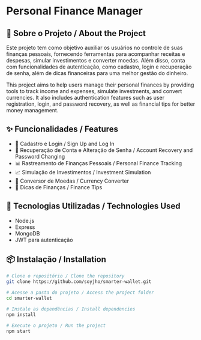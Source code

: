 # Personal Finance Manager

## 📌 Sobre o Projeto / About the Project

Este projeto tem como objetivo auxiliar os usuários no controle de suas finanças pessoais, fornecendo ferramentas para acompanhar receitas e despesas, simular investimentos e converter moedas. Além disso, conta com funcionalidades de autenticação, como cadastro, login e recuperação de senha, além de dicas financeiras para uma melhor gestão do dinheiro.

This project aims to help users manage their personal finances by providing tools to track income and expenses, simulate investments, and convert currencies. It also includes authentication features such as user registration, login, and password recovery, as well as financial tips for better money management.

## ✨ Funcionalidades / Features

- 📌 Cadastro e Login / Sign Up and Log In
- 🔑 Recuperação de Conta e Alteração de Senha / Account Recovery and Password Changing
- 📊 Rastreamento de Finanças Pessoais / Personal Finance Tracking
- 📈 Simulação de Investimentos / Investment Simulation
- 💱 Conversor de Moedas / Currency Converter
- 📢 Dicas de Finanças / Finance Tips

## 🚀 Tecnologias Utilizadas / Technologies Used

- Node.js
- Express
- MongoDB
- JWT para autenticação

## 📦 Instalação / Installation

```sh
# Clone o repositório / Clone the repository
git clone https://github.com/soyjho/smarter-wallet.git

# Acesse a pasta do projeto / Access the project folder
cd smarter-wallet

# Instale as dependências / Install dependencies
npm install

# Execute o projeto / Run the project
npm start
```

